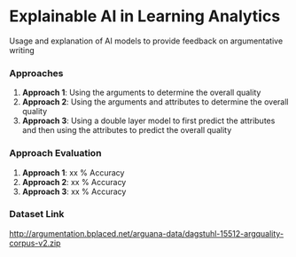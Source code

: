 # **Explainable AI in Learning Analytics**
Usage and explanation of AI models to provide feedback on argumentative writing

### Approaches
1. **Approach 1**: Using the arguments to determine the overall quality
2. **Approach 2**: Using the arguments and attributes to determine the overall quality
3. **Approach 3**: Using a double layer model to first predict the attributes and then using the attributes to predict the overall quality

### Approach Evaluation
1. **Approach 1**: xx % Accuracy
2. **Approach 2**: xx % Accuracy
3. **Approach 3**: xx % Accuracy

### Dataset Link
http://argumentation.bplaced.net/arguana-data/dagstuhl-15512-argquality-corpus-v2.zip
